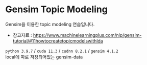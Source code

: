 # Gensim Topic Modeling
Gensim을 이용한 topic modeling 연습입니다.   
- 참고자료 : https://www.machinelearningplus.com/nlp/gensim-tutorial/#11howtocreatetopicmodelswithlda   

`python 3.9.7` / `cuda 11.3` / `cudnn 8.2.1` / `gensim 4.1.2`   
local에 따로 저장되어있는 gensim-data
